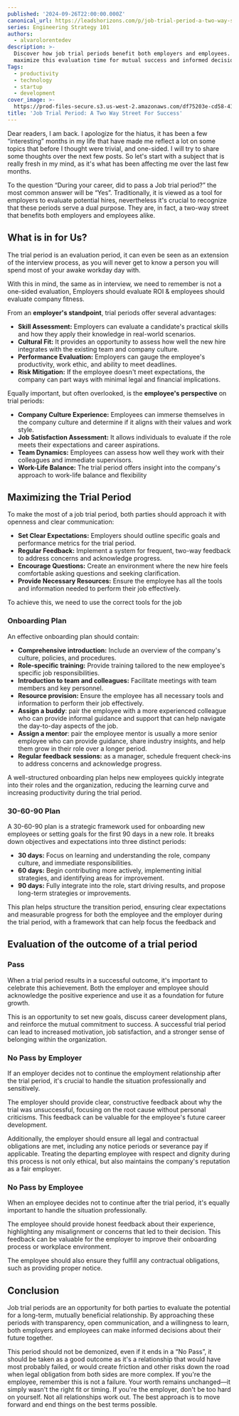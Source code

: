 ```yaml
---
published: '2024-09-26T22:00:00.000Z'
canonical_url: https://leadshorizons.com/p/job-trial-period-a-two-way-street
series: Engineering Strategy 101
authors:
  - alvarolorentedev
description: >-
  Discover how job trial periods benefit both employers and employees. Learn to
  maximize this evaluation time for mutual success and informed decision-making.
Tags:
  - productivity
  - technology
  - startup
  - development
cover_image: >-
  https://prod-files-secure.s3.us-west-2.amazonaws.com/df75203e-cd58-41eb-8339-d5bf4288eb0e/630c13dd-5a1f-4664-bb0e-af68a3bc17e3/Designer_%283%29.png?X-Amz-Algorithm=AWS4-HMAC-SHA256&X-Amz-Content-Sha256=UNSIGNED-PAYLOAD&X-Amz-Credential=ASIAZI2LB4666NQ7HL4E%2F20250731%2Fus-west-2%2Fs3%2Faws4_request&X-Amz-Date=20250731T105714Z&X-Amz-Expires=3600&X-Amz-Security-Token=IQoJb3JpZ2luX2VjEKf%2F%2F%2F%2F%2F%2F%2F%2F%2F%2FwEaCXVzLXdlc3QtMiJHMEUCID2XKpkmUKfGgWWagcTb%2BSKOySx0IobPosOc5CtmsS8aAiEA3xEREImfccbu1R2sgppWTxLraN4xpXLQvJ9l2IVHm6QqiAQI0P%2F%2F%2F%2F%2F%2F%2F%2F%2F%2FARAAGgw2Mzc0MjMxODM4MDUiDPq%2BmCRrv0Oycvb1UCrcA1R2b7aznSDmF0zmTwzKlCrkPqMfl94kBZ3yCfSmU%2FXLQ4xy6TBCSZdYEFVgz%2B9VDJA3EHxavtIye741yF%2BSQ%2BTaL17aK5OqgyjALD6dzgpeeu9aOVkiqDrvl%2B2gb83WI95OBtttRPQJBRqMAtoVKcsAssKWFRJ%2Bjcf7uofdKOxGBSX7xobyOR3M6IyadHLTiplynPFVmNi5%2FjeJda0vyEBV%2F1ZJTr%2B5D73VtarNe81VIAiQFF%2Fp7r8ajT2iv6TN8x%2F9ftjYvnji4Qm%2BT6rYaaQWDYMOa6H1uG5m7zg09DmSSCMWD1otAb17aUuz6wK%2FW6JaYawtqJNWwb9dAvm%2FeblLbuZuXXEs%2F16CqU7mNvAh0ataaD3soSrbXCKUNiyUXRnl%2FG5W%2F%2FCwz4Dk30%2FzUprpfuRcAcGMkmw6ntUCscG26pJcuAsbQi9B8VT%2FnZ5cwFLKmzLmfpivhkoyTse%2BzO61LWAOTpEo9bql3fnnyIDql%2BYe%2FMH1ljy9KKBEniUqNu95E17eRl8mAGdKv%2F%2FJvhLYrV06467Fld8x6HnbaxyNXzTmfR3TA0zUOOkNpB1tXVXGc%2B%2F35nvnBXxMI%2F8x5%2FmadxR7I1QAtB6FX6ZUHg0AMp6ytU%2Bf6A8zvRV8MMaarMQGOqUBua85ef7BZY%2FuoqXuheDMDnmFvX64NWWuJ9jRkpAh8wgsS9Q%2FleBE7ZkBmw6DxlVDd4uVw2n0TSEdpktsAGz5Xq1aDWTg46kbpiXQ9zqRwTTIElBOIiGGSPENdrP%2B40NTrrRUKzOFe0Yx7sOZxLyUJ3%2Ft4cyk32v0ZE6LfeT25vRvXc8SC8V%2FIYy8v%2FcosgdLSnKzw4FbzS%2BA8p%2FFOBjrzU67oPYa&X-Amz-Signature=d687342b730a0cd22a8eeffb6c9325f2051ce77895454993193551df6d20e91b&X-Amz-SignedHeaders=host&x-amz-checksum-mode=ENABLED&x-id=GetObject
title: 'Job Trial Period: A Two Way Street For Success'
---
```


Dear readers, I am back. I apologize for the hiatus, it has been a few “interesting” months in my life that have made me reflect a lot on some topics that before I thought were trivial, and one-sided. I will try to share some thoughts over the next few posts. So let's start with a subject that is really fresh in my mind, as it's what has been affecting me over the last few months.


To the question “During your career, did to pass a Job trial period?” the most common answer will be “Yes”. Traditionally, it is viewed as a tool for employers to evaluate potential hires, nevertheless it's crucial to recognize that these periods serve a dual purpose. They are, in fact, a two-way street that benefits both employers and employees alike.


## What is in for Us?


The trial period is an evaluation period, it can even be seen as an extension of the interview process, as you will never get to know a person you will spend most of your awake workday day with.

With this in mind, the same as in interview, we need to remember is not a one-sided evaluation, Employers should evaluate ROI & employees should evaluate company fitness.


From an **employer's standpoint**, trial periods offer several advantages:

- **Skill Assessment:** Employers can evaluate a candidate's practical skills and how they apply their knowledge in real-world scenarios.
- **Cultural Fit:** It provides an opportunity to assess how well the new hire integrates with the existing team and company culture.
- **Performance Evaluation:** Employers can gauge the employee's productivity, work ethic, and ability to meet deadlines.
- **Risk Mitigation:** If the employee doesn't meet expectations, the company can part ways with minimal legal and financial implications.

Equally important, but often overlooked, is the **employee's perspective** on trial periods:

- **Company Culture Experience:** Employees can immerse themselves in the company culture and determine if it aligns with their values and work style.
- **Job Satisfaction Assessment:** It allows individuals to evaluate if the role meets their expectations and career aspirations.
- **Team Dynamics:** Employees can assess how well they work with their colleagues and immediate supervisors.
- **Work-Life Balance:** The trial period offers insight into the company's approach to work-life balance and flexibility

## Maximizing the Trial Period


To make the most of a job trial period, both parties should approach it with openness and clear communication:

- **Set Clear Expectations:** Employers should outline specific goals and performance metrics for the trial period.
- **Regular Feedback:** Implement a system for frequent, two-way feedback to address concerns and acknowledge progress.
- **Encourage Questions:** Create an environment where the new hire feels comfortable asking questions and seeking clarification.
- **Provide Necessary Resources:** Ensure the employee has all the tools and information needed to perform their job effectively.

To achieve this, we need to use the correct tools for the job


### Onboarding Plan


An effective onboarding plan should contain:

- **Comprehensive introduction:** Include an overview of the company's culture, policies, and procedures.
- **Role-specific training:** Provide training tailored to the new employee's specific job responsibilities.
- **Introduction to team and colleagues:** Facilitate meetings with team members and key personnel.
- **Resource provision:** Ensure the employee has all necessary tools and information to perform their job effectively.
- **Assign a buddy**: pair the employee with a more experienced colleague who can provide informal guidance and support that can help navigate the day-to-day aspects of the job.
- **Assign a mentor**: pair the employee mentor is usually a more senior employee who can provide guidance, share industry insights, and help them grow in their role over a longer period.
- **Regular feedback sessions:** as a manager, schedule frequent check-ins to address concerns and acknowledge progress.

A well-structured onboarding plan helps new employees quickly integrate into their roles and the organization, reducing the learning curve and increasing productivity during the trial period.


### 30-60-90 Plan


A 30-60-90 plan is a strategic framework used for onboarding new employees or setting goals for the first 90 days in a new role. It breaks down objectives and expectations into three distinct periods:

- **30 days:** Focus on learning and understanding the role, company culture, and immediate responsibilities.
- **60 days:** Begin contributing more actively, implementing initial strategies, and identifying areas for improvement.
- **90 days:** Fully integrate into the role, start driving results, and propose long-term strategies or improvements.

This plan helps structure the transition period, ensuring clear expectations and measurable progress for both the employee and the employer during the trial period, with a framework that can help focus the feedback and


## Evaluation of the outcome of a trial period


### Pass


When a trial period results in a successful outcome, it's important to celebrate this achievement. Both the employer and employee should acknowledge the positive experience and use it as a foundation for future growth.


This is an opportunity to set new goals, discuss career development plans, and reinforce the mutual commitment to success. A successful trial period can lead to increased motivation, job satisfaction, and a stronger sense of belonging within the organization.


### No Pass by Employer


If an employer decides not to continue the employment relationship after the trial period, it's crucial to handle the situation professionally and sensitively. 


The employer should provide clear, constructive feedback about why the trial was unsuccessful, focusing on the root cause without personal criticisms. This feedback can be valuable for the employee's future career development. 


Additionally, the employer should ensure all legal and contractual obligations are met, including any notice periods or severance pay if applicable. Treating the departing employee with respect and dignity during this process is not only ethical, but also maintains the company's reputation as a fair employer.


### No Pass by Employee


When an employee decides not to continue after the trial period, it's equally important to handle the situation professionally. 


The employee should provide honest feedback about their experience, highlighting any misalignment or concerns that led to their decision. This feedback can be valuable for the employer to improve their onboarding process or workplace environment. 


The employee should also ensure they fulfill any contractual obligations, such as providing proper notice.


## Conclusion


Job trial periods are an opportunity for both parties to evaluate the potential for a long-term, mutually beneficial relationship. By approaching these periods with transparency, open communication, and a willingness to learn, both employers and employees can make informed decisions about their future together.


This period should not be demonized, even if it ends in a “No Pass”, it should be taken as a good outcome as it's a relationship that would have most probably failed, or would create friction and other risks down the road when legal obligation from both sides are more complex.
If you're the employee, remember this is not a failure. Your worth remains unchanged—it simply wasn't the right fit or timing. If you're the employer, don't be too hard on yourself. Not all relationships work out. The best approach is to move forward and end things on the best terms possible.

